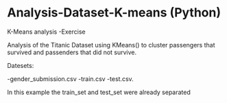# Analysis-Dataset-K-means (Python)
K-Means analysis -Exercise

Analysis of the Titanic Dataset using KMeans() to cluster passengers that survived and passenders that did not survive. 

Datesets:

-gender_submission.csv
-train.csv
-test.csv.

In this example the train_set and test_set were already separated
